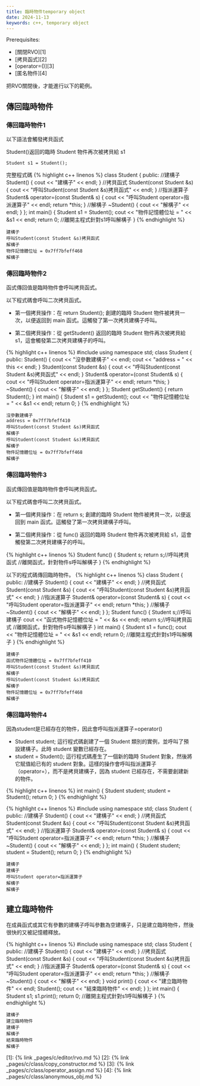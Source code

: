 ```yaml
---
title: 臨時物件temporary object
date: 2024-11-13
keywords: c++, temporary object 
---
```


Prerequisites:

- [關閉RVO][1]
- [拷貝函式][2]
- [operator=()][3]
- [匿名物件][4]

把RVO關閉後，才能進行以下的範例。

## 傳回臨時物件

### 傳回臨時物件1

以下語法會觸發拷貝函式

Student()返回的臨時 Student 物件再次被拷貝給 s1

```
Student s1 = Student();
```

完整程式碼
{% highlight c++ linenos %}
class Student {
public:
  //建構子
  Student() {
    cout << "建構子" << endl;
  }
  //拷貝函式
  Student(const Student &s) {
    cout << "呼叫Student(const Student &s)拷貝函式" << endl;
  }
  //指派運算子
  Student& operator=(const Student& s) {
    cout << "呼叫Student operator=指派運算子" << endl;
    return *this;
  }
  //解構子
  ~Student() {
    cout << "解構子" << endl;
  }
};
int main() {
  Student s1 = Student();
  cout << "物件記憶體位址 = " << &s1 << endl;
  return 0;
  //離開主程式針對s1呼叫解構子
}
{% endhighlight %}

```
建構子
呼叫Student(const Student &s)拷貝函式
解構子
物件記憶體位址 = 0x7ff7bfeff468
解構子
```

### 傳回臨時物件2

函式傳回值是臨時物件會呼叫拷貝函式。

以下程式碼會呼叫二次拷貝函式。

- 第一個拷貝操作：在 return Student(); 創建的臨時 Student 物件被拷貝一次，以便返回到 main 函式。這觸發了第一次拷貝建構子呼叫。

- 第二個拷貝操作：從 getStudent() 返回的臨時 Student 物件再次被拷貝給 s1，這會觸發第二次拷貝建構子的呼叫。

{% highlight c++ linenos %}
#include <iostream>
using namespace std;
class Student {
public:
  Student() {
    cout << "沒參數建構子" << endl;
    cout << "address = " << this << endl;
  }
  Student(const Student &s) {
    cout << "呼叫Student(const Student &s)拷貝函式" << endl;
  }
  Student& operator=(const Student& s) {
    cout << "呼叫Student operator=指派運算子" << endl;
    return *this;
  }
  ~Student() {
    cout << "解構子" << endl;
  }
};
Student getStudent() {
  return Student();
}
int main() {
  Student s1 = getStudent();
  cout << "物件記憶體位址 = " << &s1 << endl;
  return 0;
}
{% endhighlight %}
```
沒參數建構子
address = 0x7ff7bfeff410
呼叫Student(const Student &s)拷貝函式
解構子
呼叫Student(const Student &s)拷貝函式
解構子
物件記憶體位址 = 0x7ff7bfeff468
解構子
```

### 傳回臨時物件3

函式傳回值是臨時物件會呼叫拷貝函式。

以下程式碼會呼叫二次拷貝函式。

- 第一個拷貝操作：在 return s; 創建的臨時 Student 物件被拷貝一次，以便返回到 main 函式。這觸發了第一次拷貝建構子呼叫。

- 第二個拷貝操作：從 func() 返回的臨時 Student 物件再次被拷貝給 s1，這會觸發第二次拷貝建構子的呼叫。

{% highlight c++ linenos %}
Student func() {
  Student s;
  return s;//呼叫拷貝函式
  //離開函式，針對物件s呼叫解構子
}
{% endhighlight %}

以下的程式碼傳回臨時物件。
{% highlight c++ linenos %}
class Student {
public:
	//建構子
  Student() {
    cout << "建構子" << endl;
  }
  //拷貝函式
  Student(const Student &s) {
    cout << "呼叫Student(const Student &s)拷貝函式" << endl;
  }
  //指派運算子
  Student& operator=(const Student& s) {
    cout << "呼叫Student operator=指派運算子" << endl;
    return *this;
  }
  //解構子
  ~Student() {
    cout << "解構子" << endl;
  }
};
Student func() {
  Student s;//呼叫建構子
  cout << "函式物件記憶體位址 = " << &s << endl;
  return s;//呼叫拷貝函式
  //離開函式，針對物件s呼叫解構子
}
int main() {
  Student s1 = func();
  cout << "物件記憶體位址 = " << &s1 << endl;
  return 0;
  //離開主程式針對s1呼叫解構子
}
{% endhighlight %}
```
建構子
函式物件記憶體位址 = 0x7ff7bfeff410
呼叫Student(const Student &s)拷貝函式
解構子
呼叫Student(const Student &s)拷貝函式
解構子
物件記憶體位址 = 0x7ff7bfeff468
解構子
```
### 傳回臨時物件4

因為student是已經存在的物件，因此會呼叫指派運算子=operator()

- Student student; 這行程式碼創建了一個 Student 類別的實例，並呼叫了預設建構子。此時 student 變數已經存在。
- student = Student(); 這行程式碼產生了一個新的臨時 Student 對象，然後將它賦值給已有的 student 對象。這樣的操作會呼叫指派運算子（operator=），而不是拷貝建構子，因為 student 已經存在，不需要創建新的物件。

{% highlight c++ linenos %}
int main() {
  Student student;
  student = Student();
  return 0;
}
{% endhighlight %}


{% highlight c++ linenos %}
#include <iostream>
using namespace std;
class Student {
public:
  //建構子
  Student() {
    cout << "建構子" << endl;
  }
  //拷貝函式
  Student(const Student &s) {
    cout << "呼叫Student(const Student &s)拷貝函式" << endl;
  }
  //指派運算子
  Student& operator=(const Student& s) {
    cout << "呼叫Student operator=指派運算子" << endl;
    return *this;
  }
  //解構子
  ~Student() {
    cout << "解構子" << endl;
  }
};
int main() {
  Student student;
  student = Student();
  return 0;
}
{% endhighlight %}
```
建構子
建構子
呼叫Student operator=指派運算子
解構子
解構子
```

## 建立臨時物件

在成員函式或其它有參數的建構子呼叫參數為空建構子，只是建立臨時物件，然後很快的又被記憶體釋放。

{% highlight c++ linenos %}
#include <iostream>
using namespace std;
class Student {
public:
  //建構子
  Student() {
    cout << "建構子" << endl;
  }
  //拷貝函式
  Student(const Student &s) {
    cout << "呼叫Student(const Student &s)拷貝函式" << endl;
  }
  //指派運算子
  Student& operator=(const Student& s) {
    cout << "呼叫Student operator=指派運算子" << endl;
    return *this;
  }
  //解構子
  ~Student() {
    cout << "解構子" << endl;
  }
  void print() {
    cout << "建立臨時物件" << endl;
    Student();
    cout << "結束臨時物件" << endl;
  }
};
int main() {
  Student s1;
  s1.print();
  return 0;
  //離開主程式針對s1呼叫解構子
}
{% endhighlight %}

```
建構子
建立臨時物件
建構子
解構子
結束臨時物件
解構子
```


[1]: {% link _pages/c/editor/rvo.md %}
[2]: {% link _pages/c/class/copy_constructor.md %}
[3]: {% link _pages/c/class/operator_assign.md %}
[4]: {% link _pages/c/class/anonymous_obj.md %}